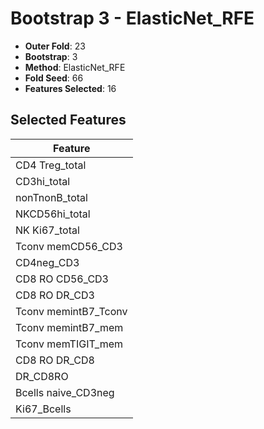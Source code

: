 # Bootstrap 3 - ElasticNet_RFE

- **Outer Fold**: 23
- **Bootstrap**: 3
- **Method**: ElasticNet_RFE
- **Fold Seed**: 66
- **Features Selected**: 16

## Selected Features

| Feature |
|---------|
| CD4 Treg_total |
| CD3hi_total |
| nonTnonB_total |
| NKCD56hi_total |
| NK Ki67_total |
| Tconv memCD56_CD3 |
| CD4neg_CD3 |
| CD8 RO CD56_CD3 |
| CD8 RO DR_CD3 |
| Tconv memintB7_Tconv |
| Tconv memintB7_mem |
| Tconv memTIGIT_mem |
| CD8 RO DR_CD8 |
| DR_CD8RO |
| Bcells naive_CD3neg |
| Ki67_Bcells |
